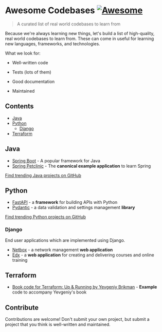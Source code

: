 # Awesome Codebases [![Awesome](https://awesome.re/badge.svg)](https://awesome.re)

> A curated list of real world codebases to learn from

Because we're always learning new things, let's build a list of high-quality, real world codebases to learn from. These can come in useful for learning new languages, frameworks, and technologies.

What we look for:

- Well-written code

- Tests (lots of them)

- Good documentation

- Maintained

## Contents

- [Java](#java)
- [Python](#python)
    - [Django](#django)
- [Terraform](#terraform)


## Java

- [Spring Boot](https://github.com/spring-projects/spring-boot) - A popular framework for Java
- [Spring Petclinic](https://github.com/spring-projects/spring-petclinic) - The **canonical example application** to learn Spring

[Find trending Java projects on GitHub](https://github.com/trending/java?since=daily)

## Python

- [FastAPI](https://github.com/tiangolo/fastapi) - a **framework** for building APIs with Python
- [Pydantic](https://github.com/pydantic/pydantic) - a data validation and settings management **library**

[Find trending Python projects on GitHub](https://github.com/trending/python?since=daily)

### Django

End user applications which are implemented using Django.

- [Netbox](https://github.com/netbox-community/netbox) - a network management **web application**
- [Edx](https://github.com/openedx/edx-platform) - a **web application** for creating and delivering courses and online training


## Terraform

- [Book code for Terraform: Up & Running by Yevgeniy Brikman](https://github.com/brikis98/terraform-up-and-running-code) - **Example** code to accompany Yevgeniy's book


## Contribute

Contributions are welcome! Don't submit your own project, but submit a project that you think is well-written and maintained.


